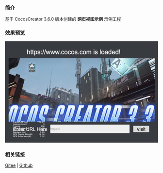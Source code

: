 ### 简介

基于 CocosCreator 3.6.0 版本创建的 **网页视图示例** 示例工程

### 效果预览
![image](../../../image/202203/2022030202.jpg)

### 相关链接
[Gitee](https://gitee.com/mirrors_cocos-creator/example-cases/tree/v2.4.3/assets/cases/02_ui/10_webview) | [Github](https://github.com/cocos-creator/example-cases/tree/v2.4.3/assets/cases/02_ui/10_webview)